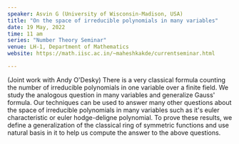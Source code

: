 ```yaml
---
speaker: Asvin G (University of Wisconsin-Madison, USA)
title: "On the space of irreducible polynomials in many variables"
date: 19 May, 2022
time: 11 am
series: "Number Theory Seminar"
venue: LH-1, Department of Mathematics
website: https://math.iisc.ac.in/~maheshkakde/currentseminar.html

---
```


(Joint work with Andy O'Desky) There is a very classical formula counting the number of irreducible polynomials in one variable over a finite field.  We study the analogous question in many variables and generalize Gauss' formula. Our techniques can be used to answer many other questions about the space of irreducible polynomials in many variables such as it's euler characteristic or euler hodge-deligne polynomial. To prove these results, we define a generalization of the classical ring of symmetric functions and use natural basis in it to help us compute the answer to the above questions. 
